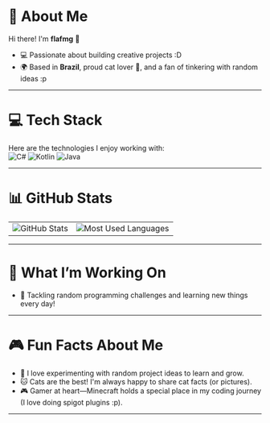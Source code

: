 # 🌟 **About Me**  
Hi there! I'm **flafmg** 👋  
- 💻 Passionate about building creative projects :D
- 🌍 Based in **Brazil**, proud cat lover 🐾, and a fan of tinkering with random ideas :p

---

# 💻 **Tech Stack**  
Here are the technologies I enjoy working with:  
![C#](https://img.shields.io/badge/c%23-%23239120.svg?style=for-the-badge&logo=csharp&logoColor=white) 
![Kotlin](https://img.shields.io/badge/kotlin-%230095D5.svg?style=for-the-badge&logo=kotlin&logoColor=white) 
![Java](https://img.shields.io/badge/java-%23ED8B00.svg?style=for-the-badge&logo=openjdk&logoColor=white)


---

# 📊 **GitHub Stats**  
<table>
  <tr>
    <td>
      <img src="https://github-readme-stats.vercel.app/api?username=flafmg&hide_border=true&show_icons=true&include_all_commits=true&count_private=true&theme=dark#gh-dark-mode-only&theme=default#gh-light-mode-only" alt="GitHub Stats"/>
    </td>
    <td>
      <img src="https://github-readme-stats.vercel.app/api/top-langs/?username=flafmg&hide_border=true&layout=compact&theme=dark#gh-dark-mode-only&theme=default#gh-light-mode-only" alt="Most Used Languages"/>
    </td>
  </tr>
</table>  

---

# 🔭 **What I’m Working On**  
- 🎯 Tackling random programming challenges and learning new things every day!  

---

# 🎮 **Fun Facts About Me**  
- 🌌 I love experimenting with random project ideas to learn and grow.  
- 🐱 Cats are the best! I'm always happy to share cat facts (or pictures).  
- 🎮 Gamer at heart—Minecraft holds a special place in my coding journey (I love doing spigot plugins :p).

---
